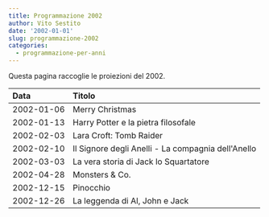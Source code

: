 ```yaml
---
title: Programmazione 2002
author: Vito Sestito
date: '2002-01-01'
slug: programmazione-2002
categories:
  - programmazione-per-anni
---
```



Questa pagina raccoglie le proiezioni del 2002.






|Data       |Titolo                                             |
|:----------|:--------------------------------------------------|
|2002-01-06 |Merry Christmas                                    |
|2002-01-13 |Harry Potter e la pietra filosofale                |
|2002-02-03 |Lara Croft: Tomb Raider                            |
|2002-02-10 |Il Signore degli Anelli - La compagnia dell'Anello |
|2002-03-03 |La vera storia di Jack lo Squartatore              |
|2002-04-28 |Monsters & Co.                                     |
|2002-12-15 |Pinocchio                                          |
|2002-12-26 |La leggenda di Al, John e Jack                     |

